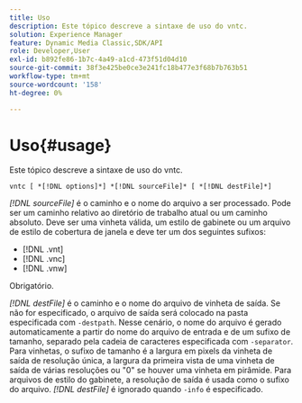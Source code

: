 ```yaml
---
title: Uso
description: Este tópico descreve a sintaxe de uso do vntc.
solution: Experience Manager
feature: Dynamic Media Classic,SDK/API
role: Developer,User
exl-id: b892fe86-1b7c-4a49-a1cd-473f51d04d10
source-git-commit: 38f3e425be0ce3e241fc18b477e3f68b7b763b51
workflow-type: tm+mt
source-wordcount: '158'
ht-degree: 0%

---
```


# Uso{#usage}

Este tópico descreve a sintaxe de uso do vntc.

`vntc [ *[!DNL options]*] *[!DNL sourceFile]* [ *[!DNL destFile]*]`

*[!DNL sourceFile]* é o caminho e o nome do arquivo a ser processado. Pode ser um caminho relativo ao diretório de trabalho atual ou um caminho absoluto. Deve ser uma vinheta válida, um estilo de gabinete ou um arquivo de estilo de cobertura de janela e deve ter um dos seguintes sufixos:

* [!DNL .vnt]
* [!DNL .vnc]
* [!DNL .vnw]

Obrigatório.

*[!DNL destFile]* é o caminho e o nome do arquivo de vinheta de saída. Se não for especificado, o arquivo de saída será colocado na pasta especificada com `-destpath`. Nesse cenário, o nome do arquivo é gerado automaticamente a partir do nome do arquivo de entrada e de um sufixo de tamanho, separado pela cadeia de caracteres especificada com `-separator`. Para vinhetas, o sufixo de tamanho é a largura em pixels da vinheta de saída de resolução única, a largura da primeira vista de uma vinheta de saída de várias resoluções ou &quot;0&quot; se houver uma vinheta em pirâmide. Para arquivos de estilo do gabinete, a resolução de saída é usada como o sufixo do arquivo. *[!DNL destFile]* é ignorado quando `-info` é especificado.
